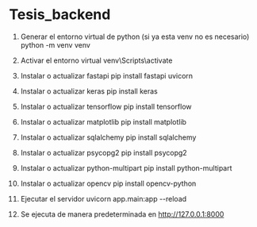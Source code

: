 # Tesis_backend

1. Generar el entorno virtual de python (si ya esta venv no es necesario)
python -m venv venv

2. Activar el entorno virtual
venv\Scripts\activate

3. Instalar o actualizar fastapi
pip install fastapi uvicorn

4. Instalar o actualizar keras 
pip install keras

5. Instalar o actualizar tensorflow
pip install tensorflow

6. Instalar o actualizar matplotlib
pip install matplotlib

7. Instalar o actualizar sqlalchemy
pip install sqlalchemy

8. Instalar o actualizar psycopg2
pip install psycopg2

9. Instalar o actualizar python-multipart
pip install python-multipart

11. Instalar o actualizar opencv
pip install opencv-python

12. Ejecutar el servidor
uvicorn app.main:app --reload

13. Se ejecuta de manera predeterminada en http://127.0.0.1:8000